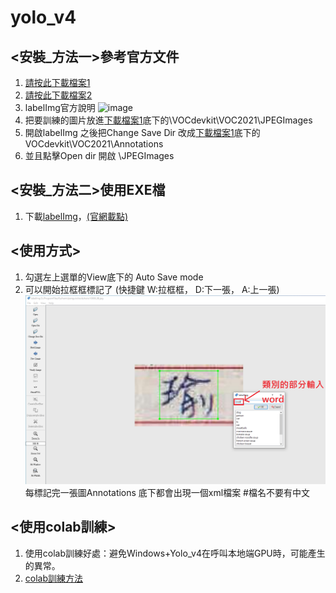 # yolo_v4

## <安裝_方法一>參考官方文件
1. [請按此下載檔案1](https://github.com/midnightla0710/Yolo_v4/blob/main/train.rar)
2. [請按此下載檔案2](https://github.com/tzutalin/labelImg)
3. labelImg官方說明
    ![image](https://github.com/midnightla0710/Yolo_v4/blob/main/Win%E6%88%96Win%2BAnaconda.png)
5. 把要訓練的圖片放進[下載檔案1](https://github.com/midnightla0710/Yolo_v4/blob/main/train.rar)底下的\VOCdevkit\VOC2021\JPEGImages
6. 開啟labelImg 之後把Change Save Dir 改成[下載檔案1](https://github.com/a13140120a/yolo_v4/blob/main/train.rar)底下的VOCdevkit\VOC2021\Annotations
7. 並且點擊Open dir 開啟 \JPEGImages


## <安裝_方法二>使用EXE檔
1. 下載[labelImg](https://github.com/midnightla0710/Yolo_v4/blob/main/windows_v1.8.1.rar)，[(官網載點)](https://tzutalin.github.io/labelImg/)


## <使用方式>
1. 勾選左上選單的View底下的 Auto Save mode
2. 可以開始拉框框標記了 (快捷鍵 W:拉框框， D:下一張， A:上一張)
    ![image](https://github.com/midnightla0710/Yolo_v4/blob/main/teach.PNG)
    每標記完一張圖Annotations 底下都會出現一個xml檔案  #檔名不要有中文


## <使用colab訓練>
1.  使用colab訓練好處：避免Windows+Yolo_v4在呼叫本地端GPU時，可能產生的異常。
2.  [colab訓練方法](https://github.com/midnightla0710/Yolo_v4/blob/main/colab_yolov4.ipynb)

